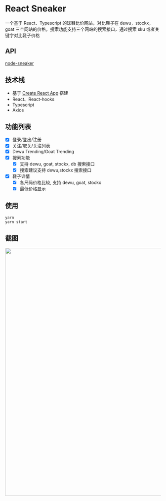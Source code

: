 # React Sneaker

一个基于 React、Typescript 的球鞋比价网站，对比鞋子在 dewu，stockx，goat 三个网站的价格。搜索功能支持三个网站的搜索接口，通过搜索 sku 或者关键字对比鞋子价格

## API

[node-sneaker](https://github.com/Jasonzj/node-sneaker)

## 技术桟

- 基于 [Create React App](https://github.com/facebook/create-react-app) 搭建
- React、React-hooks
- Typescript
- Axios

## 功能列表

- [x] 登录/登出/注册
- [x] 关注/取关/关注列表
- [x] Dewu Trending/Goat Trending
- [x] 搜索功能
  - [x] 支持 dewu, goat, stockx, db 搜索接口
  - [x] 搜索建议支持 dewu,stockx 搜索接口
- [x] 鞋子详情
  - [x] 各尺码价格比较, 支持 dewu, goat, stockx
  - [x] 最低价格显示

## 使用

```shell
yarn
yarn start
```

## 截图

<img src="https://github.com/Jasonzj/sneaker/blob/main/Screenshots/demo.gif" width=800 align=left>
